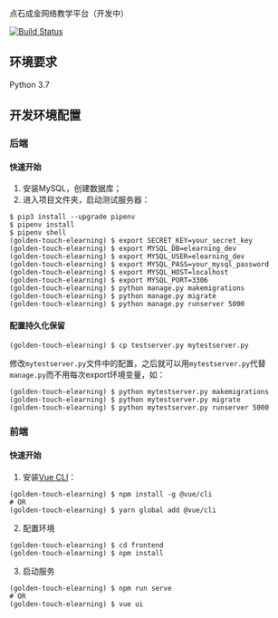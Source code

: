 点石成金网络教学平台（开发中）

[![Build Status](https://www.travis-ci.org/ZKLlab/golden-touch-elearning.svg?branch=dev)](https://www.travis-ci.org/ZKLlab/golden-touch-elearning)

## 环境要求

Python 3.7

## 开发环境配置

### 后端

#### 快速开始

1. 安装MySQL，创建数据库；
2. 进入项目文件夹，启动测试服务器：

```shell
$ pip3 install --upgrade pipenv
$ pipenv install
$ pipenv shell
(golden-touch-elearning) $ export SECRET_KEY=your_secret_key
(golden-touch-elearning) $ export MYSQL_DB=elearning_dev
(golden-touch-elearning) $ export MYSQL_USER=elearning_dev
(golden-touch-elearning) $ export MYSQL_PASS=your_mysql_password
(golden-touch-elearning) $ export MYSQL_HOST=localhost
(golden-touch-elearning) $ export MYSQL_PORT=3306
(golden-touch-elearning) $ python manage.py makemigrations
(golden-touch-elearning) $ python manage.py migrate
(golden-touch-elearning) $ python manage.py runserver 5000
```

#### 配置持久化保留

```shell
(golden-touch-elearning) $ cp testserver.py mytestserver.py
```

修改`mytestserver.py`文件中的配置，之后就可以用`mytestserver.py`代替`manage.py`而不用每次export环境变量，如：

```shell
(golden-touch-elearning) $ python mytestserver.py makemigrations
(golden-touch-elearning) $ python mytestserver.py migrate
(golden-touch-elearning) $ python mytestserver.py runserver 5000
```

### 前端

#### 快速开始

1. 安装[Vue CLI](https://cli.vuejs.org/zh/guide/installation.html)：

```shell
(golden-touch-elearning) $ npm install -g @vue/cli
# OR
(golden-touch-elearning) $ yarn global add @vue/cli
```

2. 配置环境

```shell
(golden-touch-elearning) $ cd frontend
(golden-touch-elearning) $ npm install
```

3. 启动服务

```shell
(golden-touch-elearning) $ npm run serve
# OR
(golden-touch-elearning) $ vue ui
```